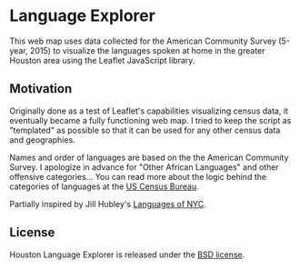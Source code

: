 # Language Explorer
This web map uses data collected for the American Community Survey (5-year, 2015) to visualize the languages spoken at home in the greater Houston area using the Leaflet JavaScript library.

## Motivation
Originally done as a test of Leaflet's capabilities visualizing census data, it eventually became a fully functioning web map. I tried to keep the script as "templated" as possible so that it can be used for any other census data and geographies.

Names and order of languages are based on the the American Community Survey. I apologize in advance for "Other African Languages" and other offensive categories... You can read more about the logic behind the categories of languages at the [US Census Bureau](https://www.census.gov/topics/population/language-use/about.html).

Partially inspired by Jill Hubley's [Languages of NYC](https://www.jillhubley.com/project/nyclanguages).

## License
Houston Language Explorer is released under the [BSD license](http://opensource.org/licenses/BSD-3-Clause).
